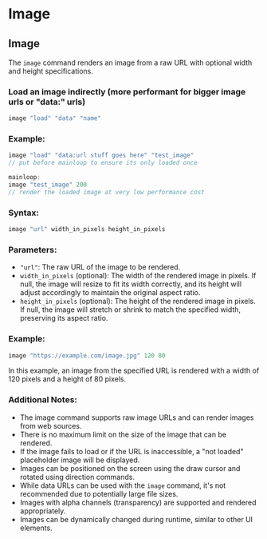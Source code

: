 # Image

## Image

The `image` command renders an image from a raw URL with optional width and height specifications.

### Load an image indirectly (more performant for bigger image urls or "data:" urls)

```javascript
image "load" "data" "name"
```

### Example:

```javascript
image "load" "data:url stuff goes here" "test_image"
// put before mainloop to ensure its only loaded once

mainloop:
image "test_image" 200
// render the loaded image at very low performance cost
```

### Syntax:

```javascript
image "url" width_in_pixels height_in_pixels
```

### Parameters:

* `"url"`: The raw URL of the image to be rendered.
* `width_in_pixels` (optional): The width of the rendered image in pixels. If null, the image will resize to fit its width correctly, and its height will adjust accordingly to maintain the original aspect ratio.
* `height_in_pixels` (optional): The height of the rendered image in pixels. If null, the image will stretch or shrink to match the specified width, preserving its aspect ratio.

### Example:

```javascript
image "https://example.com/image.jpg" 120 80
```

In this example, an image from the specified URL is rendered with a width of 120 pixels and a height of 80 pixels.

### Additional Notes:

* The image command supports raw image URLs and can render images from web sources.
* There is no maximum limit on the size of the image that can be rendered.
* If the image fails to load or if the URL is inaccessible, a "not loaded" placeholder image will be displayed.
* Images can be positioned on the screen using the draw cursor and rotated using direction commands.
* While data URLs can be used with the `image` command, it's not recommended due to potentially large file sizes.
* Images with alpha channels (transparency) are supported and rendered appropriately.
* Images can be dynamically changed during runtime, similar to other UI elements.
